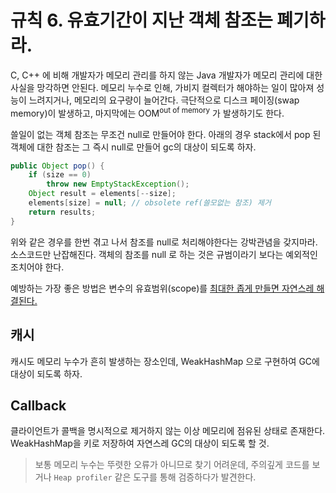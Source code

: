 # 규칙 6. 유효기간이 지난 객체 참조는 폐기하라.
C, C++ 에 비해 개발자가 메모리 관리를 하지 않는 Java 개발자가 메모리 관리에 대한 사실을 망각하면 안된다.
메모리 누수로 인해, 가비지 컬렉터가 해야하는 일이 많아져 성능이 느려지거나, 메모리의 요구량이 늘어간다. 극단적으로 디스크 페이징(swap memory)이 발생하고, 마지막에는 OOM<sup>out of memory</sup> 가 발생하기도 한다. 

쓸일이 없는 객체 참조는 무조건 null로 만들어야 한다. 아래의 경우 stack에서 pop 된 객체에 대한 참조는 그 즉시 null로 만들어 gc의 대상이 되도록 하자.
```java
public Object pop() {
	if (size == 0) 
		throw new EmptyStackException();
	Object result = elements[--size];
	elements[size] = null; // obsolete ref(쓸모없는 참조) 제거
	return results;
}

```

위와 같은 경우를 한번 겪고 나서 참조를 null로 처리해야한다는 강박관념을 갖지마라. 소스코드만 난잡해진다.
객체의 참조를 null 로 하는 것은 규범이라기 보다는 예외적인 조치어야 한다.

예방하는 가장 좋은 방법은 변수의 유효범위(scope)를 [최대한 좁게 만들면 자연스레 해결된다.](rule45.md)

## 캐시
캐시도 메모리 누수가 흔히 발생하는 장소인데, WeakHashMap 으로 구현하여 GC에 대상이 되도록 하자.

## Callback
클라이언트가 콜백을 명시적으로 제거하지 않는 이상 메모리에 점유된 상태로 존재한다. 
WeakHashMap을 키로 저장하여 자연스레 GC의 대상이 되도록 할 것.

> 보통 메모리 누수는 뚜렷한 오류가 아니므로 찾기 어려운데, 주의깊게 코드를 보거나 `Heap profiler` 같은 도구를 통해 검증하다가 발견한다.

